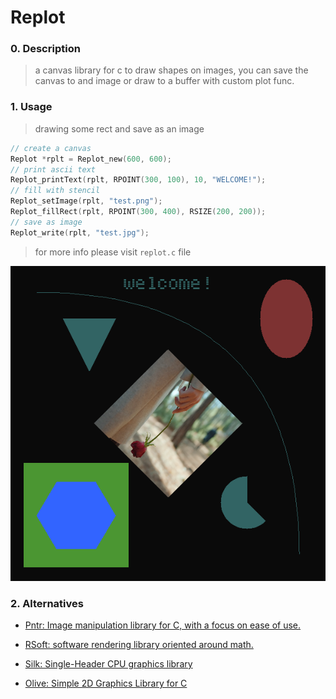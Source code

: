 # Replot

### 0. Description

> a canvas library for c to draw shapes on images, you can save the canvas to and image or draw to a buffer with custom plot func.

### 1. Usage

> drawing some rect and save as an image

```c
// create a canvas
Replot *rplt = Replot_new(600, 600);
// print ascii text
Replot_printText(rplt, RPOINT(300, 100), 10, "WELCOME!");
// fill with stencil
Replot_setImage(rplt, "test.png");
Replot_fillRect(rplt, RPOINT(300, 400), RSIZE(200, 200)); 
// save as image
Replot_write(rplt, "test.jpg");
```

> for more info please visit `replot.c` file

![](./output.png)

### 2. Alternatives

- [Pntr: Image manipulation library for C, with a focus on ease of use.](https://github.com/RobLoach/pntr)

- [RSoft: software rendering library oriented around math.](https://github.com/ColleagueRiley/rsoft)

- [Silk: Single-Header CPU graphics library](https://github.com/itsYakub/Silk/)

- [Olive: Simple 2D Graphics Library for C](https://github.com/tsoding/olive.c)
